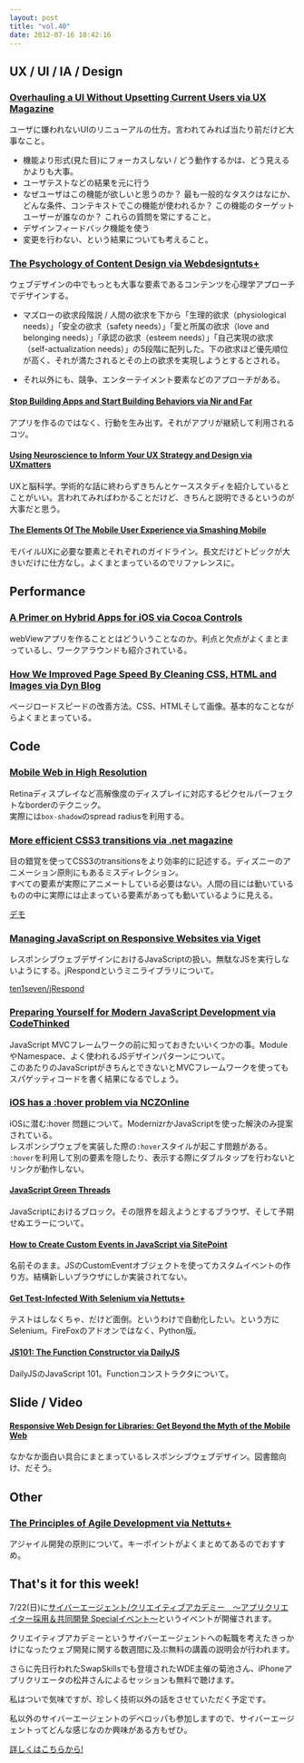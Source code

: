 ```yaml
---
layout: post
title: "vol.40"
date: 2012-07-16 10:42:16
---
```


## UX / UI / IA / Design

### [Overhauling a UI Without Upsetting Current Users via UX Magazine](http://uxmag.com/articles/overhauling-a-ui-without-upsetting-current-users)

ユーザに嫌われないUIのリニューアルの仕方。言われてみれば当たり前だけど大事なこと。

- 機能より形式(見た目)にフォーカスしない / どう動作するかは、どう見えるかよりも大事。
- ユーザテストなどの結果を元に行う
- なぜユーザはこの機能が欲しいと思うのか？ 最も一般的なタスクはなにか、どんな条件、コンテキストでこの機能が使われるか？ この機能のターゲットユーザーが誰なのか？ これらの質問を常にすること。
- デザインフィードバック機能を使う
- 変更を行わない、という結果についても考えること。

### [The Psychology of Content Design via Webdesigntuts+](http://webdesign.tutsplus.com/articles/user-experience-articles/the-psychology-of-content-design/)

ウェブデザインの中でもっとも大事な要素であるコンテンツを心理学アプローチでデザインする。 

- マズローの欲求段階説 / 人間の欲求を下から「生理的欲求（physiological needs）」「安全の欲求（safety needs）」「愛と所属の欲求（love and belonging needs）」「承認の欲求（esteem needs）」「自己実現の欲求（self-actualization needs）」の5段階に配列した。下の欲求ほど優先順位が高く、それが満たされるとその上の欲求を実現しようとするとされる。

- それ以外にも、競争、エンターテイメント要素などのアプローチがある。

#### [Stop Building Apps and Start Building Behaviors via Nir and Far](http://www.nirandfar.com/2012/07/stop-building-apps-and-start-building-behaviors.html)

アプリを作るのではなく、行動を生み出す。それがアプリが継続して利用されるコツ。

#### [Using Neuroscience to Inform Your UX Strategy and Design via UXmatters](http://www.uxmatters.com/mt/archives/2012/07/using-neuroscience-to-inform-your-ux-strategy-and-design.php)

UXと脳科学。学術的な話に終わらずきちんとケーススタディを紹介しているとことがいい。言われてみればわかることだけど、きちんと説明できるというのが大事だと思う。

#### [The Elements Of The Mobile User Experience via Smashing Mobile](http://mobile.smashingmagazine.com/2012/07/12/elements-mobile-user-experience/)

モバイルUXに必要な要素とそれぞれのガイドライン。長文だけどトピックが大きいだけに仕方なし。よくまとまっているのでリファレンスに。

## Performance

### [A Primer on Hybrid Apps for iOS via Cocoa Controls](http://www.cocoacontrols.com/posts/a-primer-on-hybrid-apps-for-ios)

webViewアプリを作ることとはどういうことなのか。利点と欠点がよくまとまっているし、ワークアラウンドも紹介されている。 

### [How We Improved Page Speed By Cleaning CSS, HTML and Images via Dyn Blog](http://dyn.com/how-we-improved-page-speed-by-cleaning-css-html-and-images/)

ページロードスピードの改善方法。CSS、HTMLそして画像。基本的なことながらよくまとまっている。

## Code

### [Mobile Web in High Resolution](http://bradbirdsall.com/mobile-web-in-high-resolution)

Retinaディスプレイなど高解像度のディスプレイに対応するピクセルパーフェクトなborderのテクニック。  
実際には`box-shadow`のspread radiusを利用する。

### [More efficient CSS3 transitions via .net magazine](http://www.netmagazine.com/tutorials/more-efficient-css3-transitions)

目の錯覚を使ってCSS3のtransitionsをより効率的に記述する。ディズニーのアニメーション原則にもあるミスディレクション。  
すべての要素が実際にアニメートしている必要はない。人間の目には動いているものの中に実際には止まっている要素があっても動いているように見える。

[デモ](http://www.netmagazine.com/files/tutorials/demos/2012/07/more-efficient-css3-transitions/demo/demo.html)

### [Managing JavaScript on Responsive Websites via Viget](http://viget.com/inspire/managing-javascript-on-responsive-websites#When:13:16:09Z)

レスポンシブウェブデザインにおけるJavaScriptの扱い。無駄なJSを実行しないようにする。jRespondというミニライブラリについて。  

[ten1seven/jRespond](https://github.com/ten1seven/jRespond)

### [Preparing Yourself for Modern JavaScript Development via CodeThinked](http://www.codethinked.com/preparing-yourself-for-modern-javascript-development)

JavaScript MVCフレームワークの前に知っておきたいいくつかの事。ModuleやNamespace、よく使われるJSデザインパターンについて。  
このあたりのJavaScriptがきちんとできないとMVCフレームワークを使ってもスパゲッティコードを書く結果になるでしょう。

### [iOS has a :hover problem via NCZOnline](http://www.nczonline.net/blog/2012/07/05/ios-has-a-hover-problem/)

iOSに潜む:hover 問題について。ModernizrかJavaScriptを使った解決のみ提案されている。  
レスポンシブウェブを実装した際の`:hover`スタイルが起こす問題がある。  
`:hover`を利用して別の要素を隠したり、表示する際にダブルタップを行わないとリンクが動作しない。

#### [JavaScript Green Threads](http://blog.avd.io/posts/js-green-threads)

JavaScriptにおけるブロック。その限界を超えようとするブラウザ、そして予期せぬエラーについて。 

#### [How to Create Custom Events in JavaScript via SitePoint](http://www.sitepoint.com/javascript-custom-events/#fbid=qH6F8FgkBau)

名前そのまま。JSのCustomEventオブジェクトを使ってカスタムイベントの作り方。結構新しいブラウザにしか実装されてない。

#### [Get Test-Infected With Selenium via Nettuts+](http://net.tutsplus.com/tutorials/tools-and-tips/get-test-infected-with-selenium-2/)

テストはしなくちゃ、だけど面倒。というわけで自動化したい。という方にSelenium。FireFoxのアドオンではなく、Python版。

#### [JS101: The Function Constructor via DailyJS](http://dailyjs.com/2012/07/09/function-2/)

DailyJSのJavaScript 101。Functionコンストラクタについて。

## Slide / Video

#### [Responsive Web Design for Libraries: Get Beyond the Myth of the Mobile Web](https://speakerdeck.com/u/matthewreidsma/p/responsive-web-design-for-libraries-get-beyond-the-myth-of-the-mobile-web-1)

なかなか面白い具合にまとまっているレスポンシブウェブデザイン。図書館向け、だそう。

## Other

### [The Principles of Agile Development via Nettuts+](http://net.tutsplus.com/articles/general/the-principles-of-agile-development/)

アジャイル開発の原則について。キーポイントがよくまとめてあるのでおすすめ。

## That's it for this week!

7/22(日)に[サイバーエージェント/クリエイティブアカデミー　～アプリクリエイター採用＆共同開発 Specialイベント～](http://atnd.org/event/creativeacademy3?vos=cpatnsoccap0111026002)というイベントが開催されます。

クリエイティブアカデミーというサイバーエージェントへの転職を考えたきっかけになったウェブ開発に関する数週間に及ぶ無料の講義の説明会が行われます。

さらに先日行われたSwapSkillsでも登壇されたWDE主催の菊池さん、iPhoneアプリクリエータの松井さんによるセッションも無料で聴けます。

私はついで気味ですが、珍しく技術以外の話をさせていただく予定です。

私以外のサイバーエージェントのデベロッパも参加しますので、サイバーエージェントってどんな感じなのか興味がある方もぜひ。

[詳しくはこちらから!](http://atnd.org/event/creativeacademy3?vos=cpatnsoccap0111026002)